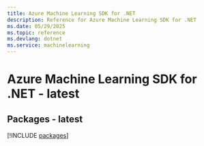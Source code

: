 ```yaml
---
title: Azure Machine Learning SDK for .NET
description: Reference for Azure Machine Learning SDK for .NET
ms.date: 05/29/2025
ms.topic: reference
ms.devlang: dotnet
ms.service: machinelearning
---
```

# Azure Machine Learning SDK for .NET - latest
## Packages - latest
[!INCLUDE [packages](machine-learning-index.md)]